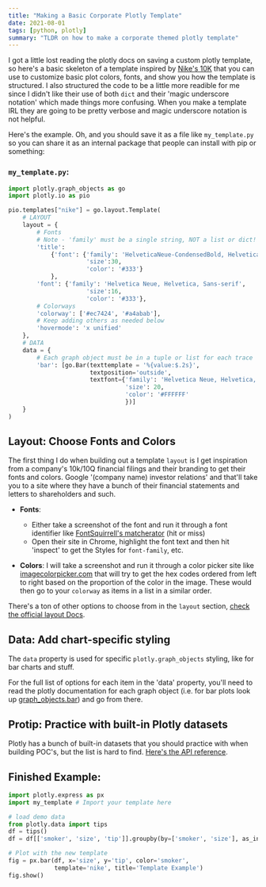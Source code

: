 ```yaml
---
title: "Making a Basic Corporate Plotly Template"
date: 2021-08-01
tags: [python, plotly]
summary: "TLDR on how to make a corporate themed plotly template"
---
```


I got a little lost reading the plotly docs on saving a custom plotly template, so here's a basic skeleton of a template inspired by [Nike's 10K](https://investors.nike.com/investors/news-events-and-reports/default.aspx) that you can use to customize basic plot colors, fonts, and show you how the template is structured. I also structured the code to be a little more readible for me since I didn't like their use of both `dict` and their 'magic underscore notation' which made things more confusing. When you make a template IRL they are going to be pretty verbose and magic underscore notation is not helpful.

Here's the example. Oh, and you should save it as a file like `my_template.py` so you can share it as an internal package that people can install with pip or something:

### `my_template.py`:

```python
import plotly.graph_objects as go
import plotly.io as pio

pio.templates["nike"] = go.layout.Template(
    # LAYOUT
    layout = {
        # Fonts
        # Note - 'family' must be a single string, NOT a list or dict!
        'title':
            {'font': {'family': 'HelveticaNeue-CondensedBold, Helvetica, Sans-serif', 
                      'size':30,
                      'color': '#333'}
            },
        'font': {'family': 'Helvetica Neue, Helvetica, Sans-serif', 
                      'size':16,
                      'color': '#333'},
        # Colorways
        'colorway': ['#ec7424', '#a4abab'],
        # Keep adding others as needed below
        'hovermode': 'x unified'
    },
    # DATA
    data = {
        # Each graph object must be in a tuple or list for each trace
        'bar': [go.Bar(texttemplate = '%{value:$.2s}',
                       textposition='outside',
                       textfont={'family': 'Helvetica Neue, Helvetica, Sans-serif',
                                 'size': 20,
                                 'color': '#FFFFFF'
                                 })]
    }
)
```

## Layout: Choose Fonts and Colors

The first thing I do when building out a template `layout` is I get inspiration from a company's 10k/10Q financial filings and their branding to get their fonts and colors. Google '(company name) investor relations' and that'll take you to a site where they have a bunch of their financial statements and letters to shareholders and such.

* **Fonts**: 
  * Either take a screenshot of the font and run it through a font identifier like [FontSquirrell's matcherator](https://www.fontsquirrel.com/matcherator) (hit or miss)
  * Open their site in Chrome, highlight the font text and then hit 'inspect' to get the Styles for `font-family`, etc.

* **Colors**: I will take a screenshot and run it through a color picker site like [imagecolorpicker.com](https://imagecolorpicker.com) that will try to get the hex codes ordered from left to right based on the proportion of the color in the image. These would then go to your `colorway` as items in a list in a similar order.

There's a ton of other options to choose from in the `layout` section, [check the official layout Docs](https://plotly.com/python/reference/layout/).

## Data: Add chart-specific styling

The `data` property is used for specific `plotly.graph_objects` styling, like for bar charts and stuff.

For the full list of options for each item in the 'data' property, you'll need to read the plotly documentation for each graph object (i.e. for bar plots look up [graph_objects.bar](https://plotly.com/python-api-reference/generated/plotly.graph_objects.Bar.html)) and go from there.

## Protip: Practice with built-in Plotly datasets

Plotly has a bunch of built-in datasets that you should practice with when building POC's, but the list is hard to find. [Here's the API reference](https://plotly.com/python-api-reference/generated/plotly.data.html).

## Finished Example:

```python
import plotly.express as px
import my_template # Import your template here

# load demo data
from plotly.data import tips
df = tips()
df = df[['smoker', 'size', 'tip']].groupby(by=['smoker', 'size'], as_index=False).mean()

# Plot with the new template
fig = px.bar(df, x='size', y='tip', color='smoker', 
             template='nike', title='Template Example')
fig.show()
```

<div>                        <script type="text/javascript">window.PlotlyConfig = {MathJaxConfig: \'local\'};</script>        <script src="https://cdn.plot.ly/plotly-latest.min.js"></script>                <div id="fe499a24-e100-447e-9c4c-117badbc9408" class="plotly-graph-div" style="height:100%; width:100%;"></div>            <script type="text/javascript">                                    window.PLOTLYENV=window.PLOTLYENV || {};                                    if (document.getElementById("fe499a24-e100-447e-9c4c-117badbc9408")) {                    Plotly.newPlot(                        "fe499a24-e100-447e-9c4c-117badbc9408",                        [{"alignmentgroup": "True", "hovertemplate": "smoker=No<br>size=%{x}<br>tip=%{y}<extra></extra>", "legendgroup": "No", "marker": {"color": "#ec7424"}, "name": "No", "offsetgroup": "No", "orientation": "v", "showlegend": true, "textposition": "auto", "type": "bar", "x": [1, 2, 3, 4, 5, 6], "xaxis": "x", "y": [1.415, 2.4890000000000003, 3.06923076923077, 4.195769230769232, 5.046666666666667, 5.225], "yaxis": "y"}, {"alignmentgroup": "True", "hovertemplate": "smoker=Yes<br>size=%{x}<br>tip=%{y}<extra></extra>", "legendgroup": "Yes", "marker": {"color": "#a4abab"}, "name": "Yes", "offsetgroup": "Yes", "orientation": "v", "showlegend": true, "textposition": "auto", "type": "bar", "x": [1, 2, 3, 4, 5], "xaxis": "x", "y": [1.46, 2.709545454545454, 4.095, 3.9927272727272727, 2.5], "yaxis": "y"}],                        {"barmode": "relative", "legend": {"title": {"text": "smoker"}, "tracegroupgap": 0}, "template": {"data": {"bar": [{"textfont": {"color": "#FFFFFF", "family": "Helvetica Neue, Helvetica, Sans-serif", "size": 20}, "textposition": "outside", "texttemplate": "%{value:$.2s}", "type": "bar"}]}, "layout": {"colorway": ["#ec7424", "#a4abab"], "font": {"color": "#333", "family": "Helvetica Neue, Helvetica, Sans-serif", "size": 16}, "hovermode": "x unified", "title": {"font": {"color": "#333", "family": "HelveticaNeue-CondensedBold, Helvetica, Sans-serif", "size": 30}}}}, "title": {"text": "Template Example"}, "xaxis": {"anchor": "y", "domain": [0.0, 1.0], "title": {"text": "size"}}, "yaxis": {"anchor": "x", "domain": [0.0, 1.0], "title": {"text": "tip"}}},                        {"responsive": true}                    )                };                            </script>        </div>

*Tested on Plotly 4.14.3*

Reference:
1. [Plotly Theming and Templates docs](https://plotly.com/python/templates/)
2. [Plotly text and annotation docs](https://plotly.com/python/text-and-annotations/)
3. [Plotly Datasets](https://plotly.com/python-api-reference/generated/plotly.data.html)